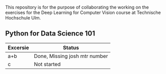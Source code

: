 This repository is for the purpose of collaborating the working on the exercises for the Deep Learning for Computer Vision course at Technische Hochschule Ulm.

Python for Data Science 101
---
|Excersie|Status|
|-|-|
|a+b|Done, Missing josh mtr number|
|c|Not started|

